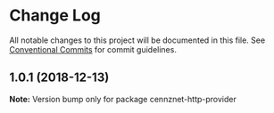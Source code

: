 # Change Log

All notable changes to this project will be documented in this file.
See [Conventional Commits](https://conventionalcommits.org) for commit guidelines.

## 1.0.1 (2018-12-13)

**Note:** Version bump only for package cennznet-http-provider

